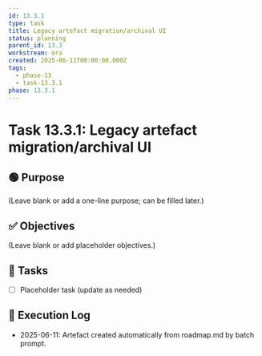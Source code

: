 ```yaml
---
id: 13.3.1
type: task
title: Legacy artefact migration/archival UI
status: planning
parent_id: 13.3
workstream: ora
created: 2025-06-11T00:00:00.000Z
tags:
  - phase-13
  - task-13.3.1
phase: 13.3.1
---
```


# Task 13.3.1: Legacy artefact migration/archival UI

## 🟢 Purpose

(Leave blank or add a one-line purpose; can be filled later.)

## ✅ Objectives

(Leave blank or add placeholder objectives.)

## 🔨 Tasks

- [ ] Placeholder task (update as needed)

## 🧾 Execution Log

- 2025-06-11: Artefact created automatically from roadmap.md by batch prompt.
